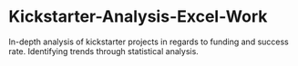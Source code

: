 # Kickstarter-Analysis-Excel-Work
In-depth analysis of kickstarter projects in regards to funding and success rate. Identifying trends through statistical analysis.

